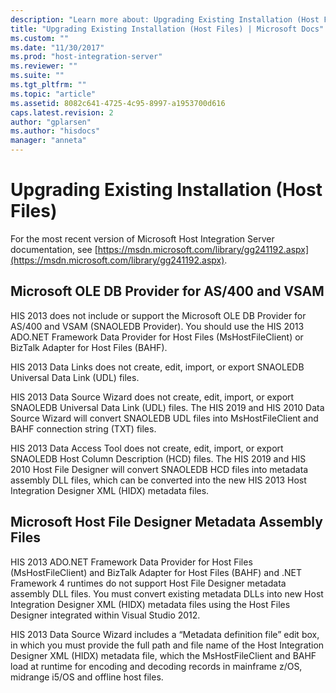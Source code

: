 ```yaml
---
description: "Learn more about: Upgrading Existing Installation (Host Files)"
title: "Upgrading Existing Installation (Host Files) | Microsoft Docs"
ms.custom: ""
ms.date: "11/30/2017"
ms.prod: "host-integration-server"
ms.reviewer: ""
ms.suite: ""
ms.tgt_pltfrm: ""
ms.topic: "article"
ms.assetid: 8082c641-4725-4c95-8997-a1953700d616
caps.latest.revision: 2
author: "gplarsen"
ms.author: "hisdocs"
manager: "anneta"
---
```

# Upgrading Existing Installation (Host Files)
For the most recent version of Microsoft Host Integration Server documentation, see [https://msdn.microsoft.com/library/gg241192.aspx](https://msdn.microsoft.com/library/gg241192.aspx).  
  
## Microsoft OLE DB Provider for AS/400 and VSAM  
 HIS 2013 does not include or support the Microsoft OLE DB Provider for AS/400 and VSAM (SNAOLEDB Provider). You should use the HIS 2013 ADO.NET Framework Data Provider for Host Files (MsHostFileClient) or BizTalk Adapter for Host Files (BAHF).  
  
 HIS 2013 Data Links does not create, edit, import, or export SNAOLEDB Universal Data Link (UDL) files.  
  
 HIS 2013 Data Source Wizard does not create, edit, import, or export SNAOLEDB Universal Data Link (UDL) files. The HIS 2019 and HIS 2010 Data Source Wizard will convert SNAOLEDB UDL files into MsHostFileClient and BAHF connection string (TXT) files.  
  
 HIS 2013 Data Access Tool does not create, edit, import, or export SNAOLEDB Host Column Description (HCD) files. The HIS 2019 and HIS 2010 Host File Designer will convert SNAOLEDB HCD files into metadata assembly DLL files, which can be converted into the new HIS 2013 Host Integration Designer XML (HIDX) metadata files.  
  
## Microsoft Host File Designer Metadata Assembly Files  
 HIS 2013 ADO.NET Framework Data Provider for Host Files (MsHostFileClient) and BizTalk Adapter for Host Files (BAHF) and .NET Framework 4 runtimes do not support Host File Designer metadata assembly DLL files. You must convert existing metadata DLLs into new Host Integration Designer XML (HIDX) metadata files using the Host Files Designer integrated within Visual Studio 2012.  
  
 HIS 2013 Data Source Wizard includes a “Metadata definition file” edit box, in which you must provide the full path and file name of the Host Integration Designer XML (HIDX) metadata file, which the MsHostFileClient and BAHF load at runtime for encoding and decoding records in mainframe z/OS, midrange i5/OS and offline host files.
